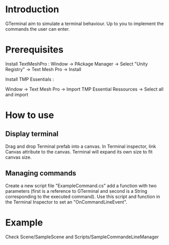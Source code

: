 # Introduction

GTerminal aim to simulate a terminal behaviour.
Up to you to implement the commands the user can enter.

# Prerequisites

Install TextMeshPro :
Window -> PAckage Manager -> Select "Unity Registry" -> Text Mesh Pro -> Install

Install TMP Essentials :

Window -> Text Mesh Pro -> Import TMP Essential Ressources -> Select all and import

# How to use

## Display terminal
Drag and drop Terminal prefab into a canvas.
In Terminal inspector, link Canvas attribute to the canvas.
Terminal will expand its own size to fit canvas size.

## Managing commands

Create a new script file "ExampleCommand.cs" add a function with two parameters (first is a reference to GTerminal and second is a String corresponding to the executed command).
Use this script and function in the Terminal Inspector to set an "OnCommandLineEvent".

# Example

Check Scene/SampleScene and Scripts/SampleCommandeLineManager

